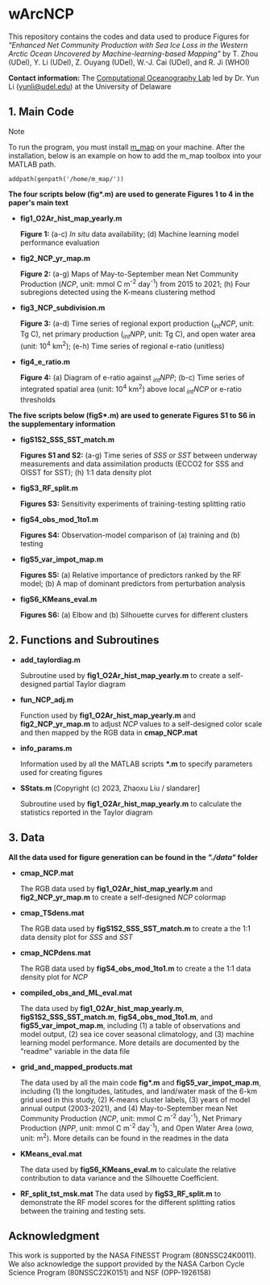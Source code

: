# wArcNCP
This repository contains the codes and data used to produce Figures for _"Enhanced Net Community Production with Sea Ice Loss in the Western Arctic Ocean
Uncovered by Machine-learning-based Mapping"_ by T. Zhou (UDel), Y. Li (UDel), Z. Ouyang (UDel), W.-J. Cai (UDel), and R. Ji (WHOI)

__Contact information:__ The [Computational Oceanography Lab](https://sites.udel.edu/yunli/) led by Dr. Yun Li (yunli@udel.edu) at the University of Delaware

## 1. Main Code
> [!NOTE]
> To run the program, you must install [m_map](https://www.eoas.ubc.ca/~rich/map.html) on your machine.
> After the installation, below is an example on how to add the m_map toolbox into your MATLAB path.
> ```
> addpath(genpath('/home/m_map/'))
> ```
__The four scripts below (fig*.m) are used to generate Figures 1 to 4 in the paper's main text__
* __fig1_O2Ar_hist_map_yearly.m__
  
  __Figure 1:__ (a-c) _In situ_ data availability; (d) Machine learning model performance evaluation
  
* __fig2_NCP_yr_map.m__
  
  __Figure 2:__ (a-g) Maps of May-to-September mean Net Community Production (_NCP_, unit: mmol C m<sup>-2</sup> day<sup>-1</sup>) from 2015 to 2021;
  (h) Four subregions detected using the K-means clustering method
  
* __fig3_NCP_subdivision.m__

  __Figure 3:__ (a-d) Time series of regional export production (_<sub>int</sub>NCP_, unit: Tg C), net primary production (_<sub>int</sub>NPP_, unit: Tg C),
  and open water area (unit: 10<sup>4</sup> km<sup>2</sup>); (e-h) Time series of regional e-ratio (unitless)
  
* __fig4_e_ratio.m__
  
  __Figure 4:__ (a) Diagram of e-ratio against _<sub>int</sub>NPP_; (b-c) Time series of integrated spatial area (unit: 10<sup>4</sup> km<sup>2</sup>) above
  local _<sub>int</sub>NCP_ or e-ratio thresholds

__The five scripts below (figS*.m) are used to generate Figures S1 to S6 in the supplementary information__
* __figS1S2_SSS_SST_match.m__

  __Figures S1 and S2:__ (a-g) Time series of _SSS_ or _SST_ between underway measurements and data assimilation products (ECCO2 for SSS and OISST for SST);
  (h) 1:1 data density plot

* __figS3_RF_split.m__

  __Figures S3:__ Sensitivity experiments of training-testing splitting ratio

* __figS4_obs_mod_1to1.m__

  __Figures S4:__ Observation-model comparison of (a) training and (b) testing

* __figS5_var_impot_map.m__

  __Figures S5:__ (a) Relative importance of predictors ranked by the RF model; (b) A map of dominant predictors from perturbation analysis

* __figS6_KMeans_eval.m__

  __Figures S6:__ (a) Elbow and (b) Silhouette curves for different clusters
  
## 2. Functions and Subroutines
* __add_taylordiag.m__
  
  Subroutine used by __fig1_O2Ar_hist_map_yearly.m__ to create a self-designed partial Taylor diagram
  
* __fun_NCP_adj.m__
  
  Function used by __fig1_O2Ar_hist_map_yearly.m__ and __fig2_NCP_yr_map.m__ to adjust _NCP_ values to a
  self-designed color scale and then mapped by the RGB data in __cmap_NCP.mat__
  
* __info_params.m__
  
  Information used by all the MATLAB scripts __*.m__ to specify parameters used for creating figures
  
* __SStats.m__ [Copyright (c) 2023, Zhaoxu Liu / slandarer]
  
  Subroutine used by __fig1_O2Ar_hist_map_yearly.m__ to calculate the statistics reported in the Taylor diagram
  
## 3. Data
__All the data used for figure generation can be found in the _"./data"_ folder__
* __cmap_NCP.mat__
  
  The RGB data used by __fig1_O2Ar_hist_map_yearly.m__ and __fig2_NCP_yr_map.m__ to create a self-designed _NCP_ colormap

* __cmap_TSdens.mat__

  The RGB data used by __figS1S2_SSS_SST_match.m__ to create a the 1:1 data density plot for _SSS_ and _SST_

* __cmap_NCPdens.mat__

  The RGB data used by __figS4_obs_mod_1to1.m__ to create a the 1:1 data density plot for _NCP_
  
* __compiled_obs_and_ML_eval.mat__
  
  The data used by __fig1_O2Ar_hist_map_yearly.m__, __figS1S2_SSS_SST_match.m__, __figS4_obs_mod_1to1.m__, and __figS5_var_impot_map.m__,
  including (1) a table of observations and model output,
  (2) sea ice cover seasonal climatology, and (3) machine learning model performance.
  More details are documented by the "readme" variable in the data file
  
* __grid_and_mapped_products.mat__

  The data used by all the main code __fig*.m__ and __figS5_var_impot_map.m__, including (1) the longitudes, latitudes, and land/water mask of the 6-km grid used in this study,
  (2) K-means cluster labels, (3) years of model annual output (2003-2021), and (4) May-to-September mean Net Community Production
  (_NCP_, unit: mmol C m<sup>-2</sup> day<sup>-1</sup>), Net Primary Production (_NPP_, unit: mmol C m<sup>-2</sup> day<sup>-1</sup>),
  and Open Water Area (_owa_, unit: m<sup>2</sup>). More details can be found in the readmes in the data

* __KMeans_eval.mat__

  The data used by __figS6_KMeans_eval.m__ to calculate the relative contribution to data variance and the Silhouette Coefficient.

* __RF_split_tst_msk.mat__
  The data used by __figS3_RF_split.m__ to demonstrate the RF model scores for the different splitting ratios between the training and testing sets.
  
## Acknowledgment
This work is supported by the NASA FINESST Program (80NSSC24K0011). We also acknowledge the support provided by the NASA Carbon Cycle Science Program (80NSSC22K0151)
and NSF (OPP-1926158)

